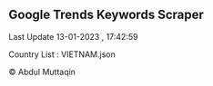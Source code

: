 

## Google Trends Keywords Scraper 
 
Last Update 13-01-2023 , 17:42:59

Country List :
VIETNAM.json



© Abdul Muttaqin 
